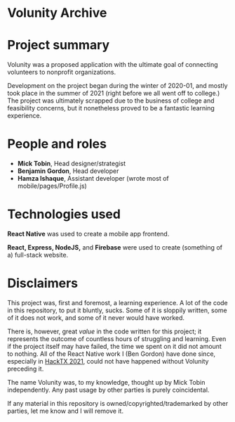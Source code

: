 # Volunity Archive

# Project summary


Volunity was a proposed application with the ultimate goal of connecting volunteers to nonprofit organizations. 

Development on the project began during the winter of 2020-01, and mostly took place in the summer of 2021 (right before we all went off to college.) The project was ultimately scrapped due to the business of college and feasibility concerns, but it nonetheless proved to be a fantastic learning experience.

# People and roles


- **Mick Tobin**, Head designer/strategist
- **Benjamin Gordon**, Head developer
- **Hamza Ishaque**, Assistant developer (wrote most of mobile/pages/Profile.js)

# Technologies used


**React Native** was used to create a mobile app frontend.

**React, Express, NodeJS,** and **Firebase** were used to create (something of a) full-stack website. 


# Disclaimers

This project was, first and foremost, a learning experience. A lot of the code in this repository, to put it bluntly, sucks. Some of it is sloppily written, some of it does not work, and some of it never would have worked. 

There is, however, great *value* in the code written for this project; it represents the outcome of countless hours of struggling and learning. Even if the project itself may have failed, the time we spent on it did not amount to nothing.
All of the React Native work I (Ben Gordon) have done since, especially in [HackTX 2021,](https://github.com/consilia-proj/consilia-mobile-app) could not have happened without Volunity preceding it.

The name Volunity was, to my knowledge, thought up by Mick Tobin independently. Any past usage by other parties is purely coincidental.

If any material in this repository is owned/copyrighted/trademarked by other parties, let me know and I will remove it.
